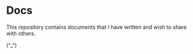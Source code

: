 # Docs

This repository contains documents that I have written and wish to share with
others.

(^_^)
